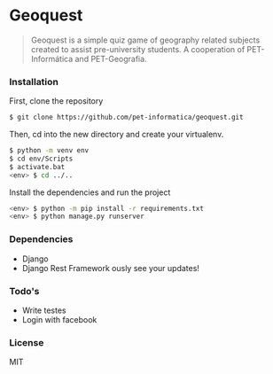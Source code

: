 # Geoquest

> Geoquest is a simple quiz game of geography related subjects
> created to assist pre-university students.
> A cooperation of PET-Informática and PET-Geografia.

### Installation

First, clone the repository
```sh
$ git clone https://github.com/pet-informatica/geoquest.git
```

Then, cd into the new directory and create your virtualenv.
```sh
$ python -m venv env
$ cd env/Scripts
$ activate.bat
<env> $ cd ../.. 
```

Install the dependencies and run the project
```sh
<env> $ python -m pip install -r requirements.txt
<env> $ python manage.py runserver
```


### Dependencies

* Django
* Django Rest Framework
ously see your updates!


### Todo's

 - Write testes
 - Login with facebook

### License
MIT
